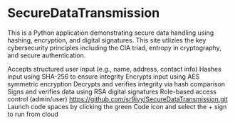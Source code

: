 # SecureDataTransmission

This is a Python application demonstrating secure data handling using hashing, encryption, and digital signatures. This site utlizies the key cybersecurity principles including the CIA triad, entropy in cryptography, and secure authentication.

Accepts structured user input (e.g., name, address, contact info)
Hashes input using SHA-256 to ensure integrity
Encrypts input using AES symmetric encryption
Decrypts and verifies integrity via hash comparison
Signs and verifies data using RSA digital signatures
Role-based access control (admin/user)
https://github.com/sr9ivy/SecureDataTransmission.git
Launch code spaces by clicking the green Code icon and select the + sign to run from cloud
